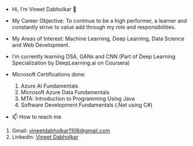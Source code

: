 - Hi, I’m Vineet Dabholkar 👋
- My Career Objective: To continue to be a high performer, a learner and constantly strive to value add through my role and responsibilities.
- My Areas of Interest: Machine Learning, Deep Learning, Data Science and Web Development.
- I’m currently learning DSA, GANs and CNN (Part of Deep Learning Specialization by DeepLearning.ai on Coursera)
- Microsoft Certifications done:
  1. Azure AI Fundamentals 
  2. Microsoft Azure Data Fundamentals
  3. MTA: Introduction to Programming Using Java
  4. Software Development Fundamentals (.Net using C#)
 
- 📫 How to reach me
1. Gmail: vineetdabholkar1106@gmail.com
2. Linkedin: <a href="https://www.linkedin.com/in/vineet-dabholkar-293a4a1a4/"> Vineet Dabholkar </a>


<!---
VineetDabholkar2002/VineetDabholkar2002 is a ✨ special ✨ repository because its `README.md` (this file) appears on your GitHub profile.
You can click the Preview link to take a look at your changes.
--->
